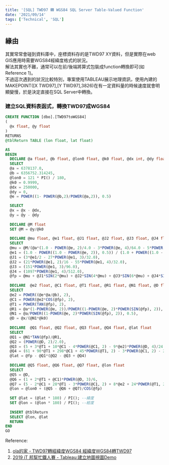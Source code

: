```yaml
---
title: '[SQL] TWD97 轉 WGS84 SQL Server Table-Valued Function'
date: '2021/09/14'
tags: ['Technical', 'SQL']
---
```


## 緣由
其實常常會碰到資料庫中，座標資料存的是TWD97 XY資料，但是實際在web GIS應用時需要WGS84經緯度格式的狀況。  
解法其實也不難，通常可以在前/後端將算式包裝成function轉換即可(如Reference 1)。  
不過這次遇到的狀況比較特別，專案使用TABLEAU展示地理資訊，使用內建的MAKEPOINT([X TWD97],[Y TWD97],3826)在有一定資料量的時候速度就會明顯變慢，於是決定直接在SQL Server中轉換。

### 建立SQL資料表函式，轉換TWD97成WGS84
```sql
CREATE FUNCTION [dbo].[TWD97toWGS84] 
( 
  @x float, @y float 
) 
RETURNS  
@tblReturn TABLE (lon float, lat float)  

AS 
BEGIN 
  DECLARE @a float, @b float, @lon0 float, @k0 float, @dx int, @dy float, @e float 
  SELECT 
  @a = 6378137.0,  
  @b = 6356752.314245, 
  @lon0 = 121 * PI() / 180, 
  @k0 = 0.9999, 
  @dx = 250000, 
  @dy = 0, 
  @e = POWER((1- POWER(@b,2)/POWER(@a,2)), 0.5) 

  SELECT 
  @x = @x - @dx,  
  @y = @y - @dy 
 
  DECLARE @M float 
  SET @M = @y/@k0 
 
  DECLARE @mu float, @e1 float, @J1 float, @J2 float, @J3 float, @J4 float, @fp float 
  SELECT  
  @mu = @M/(@a*(1.0 - POWER(@e, 2)/4.0 - 3*POWER(@e, 4)/64.0 - 5*POWER(@e, 6)/256.0)), 
  @e1 = (1.0 - POWER((1.0 - POWER(@e, 2)), 0.5)) / (1.0 + POWER((1.0 - POWER(@e, 2)), 0.5)), 
  @J1 = (3*@e1/2 - 27*POWER(@e1, 3)/32.0), 
  @J2 = (21*POWER(@e1, 2)/16 - 55*POWER(@e1, 4)/32.0), 
  @J3 = (151*POWER(@e1, 3)/96.0), 
  @J4 = (1097*POWER(@e1, 4)/512.0), 
  @fp = @mu + @J1*SIN(2*@mu) + @J2*SIN(4*@mu) + @J3*SIN(6*@mu) + @J4*SIN(8*@mu) 
 
  DECLARE  @e2 float, @C1 float, @T1 float, @R1 float, @N1 float, @D float 
  SELECT 
  @e2 = POWER((@e*@a/@b), 2), 
  @C1 = POWER(@e2*COS(@fp), 2), 
  @T1 = POWER(TAN(@fp), 2), 
  @R1 = @a*(1-POWER(@e, 2))/POWER((1-POWER(@e, 2)*POWER(SIN(@fp), 2)), (3.0/2.0)), 
  @N1 = @a/POWER((1-POWER(@e, 2)*POWER(SIN(@fp), 2)), 0.5), 
  @D = @x/(@N1*@k0) 
 
  DECLARE  @Q1 float, @Q2 float, @Q3 float, @Q4 float, @lat float 
  SELECT 
  @Q1 = @N1*TAN(@fp)/@R1, 
  @Q2 = (POWER(@D, 2)/2.0), 
  @Q3 = (5 + 3*@T1 + 10*@C1 - 4*POWER(@C1, 2) - 9*@e2)*POWER(@D, 4)/24.0, 
  @Q4 = (61 + 90*@T1 + 298*@C1 + 45*POWER(@T1, 2) - 3*POWER(@C1, 2) - 252*@e2)*POWER(@D, 6)/720.0, 
  @lat = @fp - @Q1*(@Q2 - @Q3 + @Q4) 
 
  DECLARE @Q5 float, @Q6 float, @Q7 float, @lon float 
  SELECT 
  @Q5 = @D, 
  @Q6 = (1 + 2*@T1 + @C1)*POWER(@D, 3)/6, 
  @Q7 = (5 - 2*@C1 + 28*@T1 - 3*POWER(@C1, 2) + 8*@e2 + 24*POWER(@T1, 2))*POWER(@D, 5)/120.0, 
  @lon = @lon0 + (@Q5 - @Q6 + @Q7)/COS(@fp) 
 
  SET @lat = (@lat * 180) / PI(); --緯度 
  SET @lon = (@lon * 180) / PI(); --經度 
 
  INSERT @tblReturn 
  SELECT @lon, @lat 
  RETURN 
END 
GO 
```


Reference:
1. [ola的家 - TWD97轉經緯度WGS84 經緯度WGS84轉TWD97](http://wangshifuola.blogspot.com/2010/08/twd97wgs84-wgs84twd97.html)
2. [2019 iT 邦幫忙鐵人賽 - Tableau:建立地圖視圖Demo](https://ithelp.ithome.com.tw/articles/10204903)